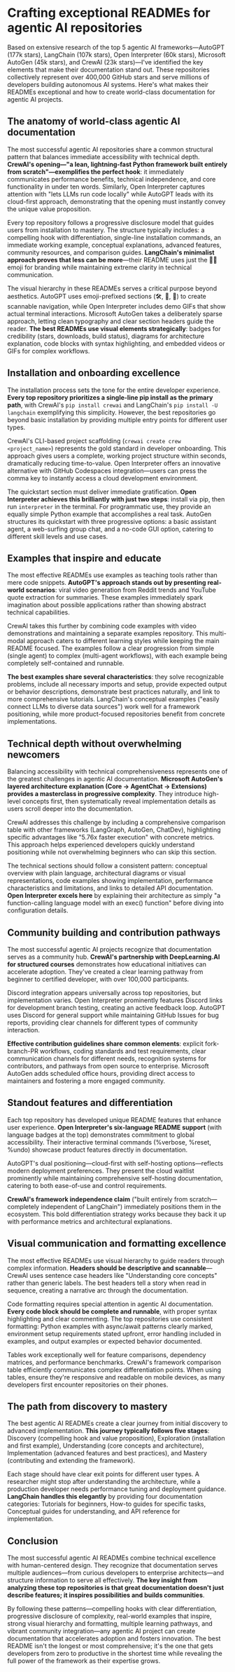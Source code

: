 # Crafting exceptional READMEs for agentic AI repositories

Based on extensive research of the top 5 agentic AI frameworks—AutoGPT (177k stars), LangChain (107k stars), Open Interpreter (60k stars), Microsoft AutoGen (45k stars), and CrewAI (23k stars)—I've identified the key elements that make their documentation stand out. These repositories collectively represent over 400,000 GitHub stars and serve millions of developers building autonomous AI systems. Here's what makes their READMEs exceptional and how to create world-class documentation for agentic AI projects.

## The anatomy of world-class agentic AI documentation

The most successful agentic AI repositories share a common structural pattern that balances immediate accessibility with technical depth. **CrewAI's opening—"a lean, lightning-fast Python framework built entirely from scratch"—exemplifies the perfect hook**: it immediately communicates performance benefits, technical independence, and core functionality in under ten words. Similarly, Open Interpreter captures attention with "lets LLMs run code locally" while AutoGPT leads with its cloud-first approach, demonstrating that the opening must instantly convey the unique value proposition.

Every top repository follows a progressive disclosure model that guides users from installation to mastery. The structure typically includes: a compelling hook with differentiation, single-line installation commands, an immediate working example, conceptual explanations, advanced features, community resources, and comparison guides. **LangChain's minimalist approach proves that less can be more**—their README uses just the 🦜🔗 emoji for branding while maintaining extreme clarity in technical communication.

The visual hierarchy in these READMEs serves a critical purpose beyond aesthetics. AutoGPT uses emoji-prefixed sections (🛠️, 🚀, 📘) to create scannable navigation, while Open Interpreter includes demo GIFs that show actual terminal interactions. Microsoft AutoGen takes a deliberately sparse approach, letting clean typography and clear section headers guide the reader. **The best READMEs use visual elements strategically**: badges for credibility (stars, downloads, build status), diagrams for architecture explanation, code blocks with syntax highlighting, and embedded videos or GIFs for complex workflows.

## Installation and onboarding excellence

The installation process sets the tone for the entire developer experience. **Every top repository prioritizes a single-line pip install as the primary path**, with CrewAI's `pip install crewai` and LangChain's `pip install -U langchain` exemplifying this simplicity. However, the best repositories go beyond basic installation by providing multiple entry points for different user types.

CrewAI's CLI-based project scaffolding (`crewai create crew <project_name>`) represents the gold standard in developer onboarding. This approach gives users a complete, working project structure within seconds, dramatically reducing time-to-value. Open Interpreter offers an innovative alternative with GitHub Codespaces integration—users can press the comma key to instantly access a cloud development environment.

The quickstart section must deliver immediate gratification. **Open Interpreter achieves this brilliantly with just two steps**: install via pip, then run `interpreter` in the terminal. For programmatic use, they provide an equally simple Python example that accomplishes a real task. AutoGen structures its quickstart with three progressive options: a basic assistant agent, a web-surfing group chat, and a no-code GUI option, catering to different skill levels and use cases.

## Examples that inspire and educate

The most effective READMEs use examples as teaching tools rather than mere code snippets. **AutoGPT's approach stands out by presenting real-world scenarios**: viral video generation from Reddit trends and YouTube quote extraction for summaries. These examples immediately spark imagination about possible applications rather than showing abstract technical capabilities.

CrewAI takes this further by combining code examples with video demonstrations and maintaining a separate examples repository. This multi-modal approach caters to different learning styles while keeping the main README focused. The examples follow a clear progression from simple (single agent) to complex (multi-agent workflows), with each example being completely self-contained and runnable.

**The best examples share several characteristics**: they solve recognizable problems, include all necessary imports and setup, provide expected output or behavior descriptions, demonstrate best practices naturally, and link to more comprehensive tutorials. LangChain's conceptual examples ("easily connect LLMs to diverse data sources") work well for a framework positioning, while more product-focused repositories benefit from concrete implementations.

## Technical depth without overwhelming newcomers

Balancing accessibility with technical comprehensiveness represents one of the greatest challenges in agentic AI documentation. **Microsoft AutoGen's layered architecture explanation (Core → AgentChat → Extensions) provides a masterclass in progressive complexity**. They introduce high-level concepts first, then systematically reveal implementation details as users scroll deeper into the documentation.

CrewAI addresses this challenge by including a comprehensive comparison table with other frameworks (LangGraph, AutoGen, ChatDev), highlighting specific advantages like "5.76x faster execution" with concrete metrics. This approach helps experienced developers quickly understand positioning while not overwhelming beginners who can skip this section.

The technical sections should follow a consistent pattern: conceptual overview with plain language, architectural diagrams or visual representations, code examples showing implementation, performance characteristics and limitations, and links to detailed API documentation. **Open Interpreter excels here** by explaining their architecture as simply "a function-calling language model with an exec() function" before diving into configuration details.

## Community building and contribution pathways

The most successful agentic AI projects recognize that documentation serves as a community hub. **CrewAI's partnership with DeepLearning.AI for structured courses** demonstrates how educational initiatives can accelerate adoption. They've created a clear learning pathway from beginner to certified developer, with over 100,000 participants.

Discord integration appears universally across top repositories, but implementation varies. Open Interpreter prominently features Discord links for development branch testing, creating an active feedback loop. AutoGPT uses Discord for general support while maintaining GitHub Issues for bug reports, providing clear channels for different types of community interaction.

**Effective contribution guidelines share common elements**: explicit fork-branch-PR workflows, coding standards and test requirements, clear communication channels for different needs, recognition systems for contributors, and pathways from open source to enterprise. Microsoft AutoGen adds scheduled office hours, providing direct access to maintainers and fostering a more engaged community.

## Standout features and differentiation

Each top repository has developed unique README features that enhance user experience. **Open Interpreter's six-language README support** (with language badges at the top) demonstrates commitment to global accessibility. Their interactive terminal commands (%verbose, %reset, %undo) showcase product features directly in documentation.

AutoGPT's dual positioning—cloud-first with self-hosting options—reflects modern deployment preferences. They present the cloud waitlist prominently while maintaining comprehensive self-hosting documentation, catering to both ease-of-use and control requirements.

**CrewAI's framework independence claim** ("built entirely from scratch—completely independent of LangChain") immediately positions them in the ecosystem. This bold differentiation strategy works because they back it up with performance metrics and architectural explanations.

## Visual communication and formatting excellence

The most effective READMEs use visual hierarchy to guide readers through complex information. **Headers should be descriptive and scannable**—CrewAI uses sentence case headers like "Understanding core concepts" rather than generic labels. The best headers tell a story when read in sequence, creating a narrative arc through the documentation.

Code formatting requires special attention in agentic AI documentation. **Every code block should be complete and runnable**, with proper syntax highlighting and clear commenting. The top repositories use consistent formatting: Python examples with async/await patterns clearly marked, environment setup requirements stated upfront, error handling included in examples, and output examples or expected behavior documented.

Tables work exceptionally well for feature comparisons, dependency matrices, and performance benchmarks. CrewAI's framework comparison table efficiently communicates complex differentiation points. When using tables, ensure they're responsive and readable on mobile devices, as many developers first encounter repositories on their phones.

## The path from discovery to mastery

The best agentic AI READMEs create a clear journey from initial discovery to advanced implementation. **This journey typically follows five stages**: Discovery (compelling hook and value proposition), Exploration (installation and first example), Understanding (core concepts and architecture), Implementation (advanced features and best practices), and Mastery (contributing and extending the framework).

Each stage should have clear exit points for different user types. A researcher might stop after understanding the architecture, while a production developer needs performance tuning and deployment guidance. **LangChain handles this elegantly** by providing four documentation categories: Tutorials for beginners, How-to guides for specific tasks, Conceptual guides for understanding, and API reference for implementation.

## Conclusion

The most successful agentic AI READMEs combine technical excellence with human-centered design. They recognize that documentation serves multiple audiences—from curious developers to enterprise architects—and structure information to serve all effectively. **The key insight from analyzing these top repositories is that great documentation doesn't just describe features; it inspires possibilities and builds communities**.

By following these patterns—compelling hooks with clear differentiation, progressive disclosure of complexity, real-world examples that inspire, strong visual hierarchy and formatting, multiple learning pathways, and vibrant community integration—any agentic AI project can create documentation that accelerates adoption and fosters innovation. The best README isn't the longest or most comprehensive; it's the one that gets developers from zero to productive in the shortest time while revealing the full power of the framework as their expertise grows.
